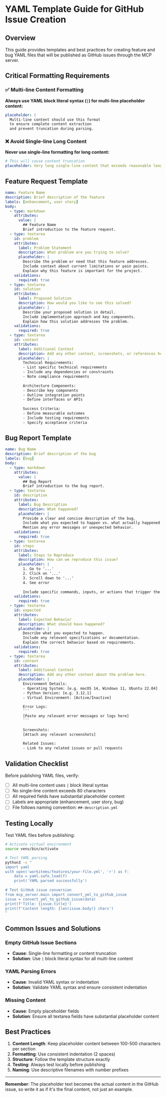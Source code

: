 # YAML Template Guide for GitHub Issue Creation

## Overview

This guide provides templates and best practices for creating feature and bug YAML files that will be published as GitHub issues through the MCP server.

## Critical Formatting Requirements

### ✅ Multi-line Content Formatting

**Always use YAML block literal syntax (`|`) for multi-line placeholder content:**

```yaml
placeholder: |
  Multi-line content should use this format
  to ensure complete content extraction
  and prevent truncation during parsing.
```

### ❌ Avoid Single-line Long Content

**Never use single-line formatting for long content:**

```yaml
# This will cause content truncation
placeholder: Very long single-line content that exceeds reasonable length limits and may be truncated during YAML parsing causing empty sections in published GitHub issues.
```

## Feature Request Template

```yaml
name: Feature Name
description: Brief description of the feature
labels: [enhancement, user story]
body:
  - type: markdown
    attributes:
      value: |
        ## Feature Name
        Brief introduction to the feature request.
  - type: textarea
    id: problem
    attributes:
      label: Problem Statement
      description: What problem are you trying to solve?
      placeholder: |
        Describe the problem or need that this feature addresses.
        Include context about current limitations or pain points.
        Explain why this feature is important for the project.
    validations:
      required: true
  - type: textarea
    id: solution
    attributes:
      label: Proposed Solution
      description: How would you like to see this solved?
      placeholder: |
        Describe your proposed solution in detail.
        Include implementation approach and key components.
        Explain how this solution addresses the problem.
    validations:
      required: true
  - type: textarea
    id: context
    attributes:
      label: Additional Context
      description: Add any other context, screenshots, or references here.
      placeholder: |
        Technical Requirements:
        - List specific technical requirements
        - Include any dependencies or constraints
        - Note compliance requirements
        
        Architecture Components:
        - Describe key components
        - Outline integration points
        - Define interfaces or APIs
        
        Success Criteria:
        - Define measurable outcomes
        - Include testing requirements
        - Specify acceptance criteria
```

## Bug Report Template

```yaml
name: Bug Name
description: Brief description of the bug
labels: [bug]
body:
  - type: markdown
    attributes:
      value: |
        ## Bug Report
        Brief introduction to the bug report.
  - type: textarea
    id: description
    attributes:
      label: Bug Description
      description: What happened?
      placeholder: |
        Provide a clear and concise description of the bug.
        Include what you expected to happen vs. what actually happened.
        Mention any error messages or unexpected behavior.
    validations:
      required: true
  - type: textarea
    id: steps
    attributes:
      label: Steps to Reproduce
      description: How can we reproduce this issue?
      placeholder: |
        1. Go to '...'
        2. Click on '...'
        3. Scroll down to '...'
        4. See error
        
        Include specific commands, inputs, or actions that trigger the bug.
    validations:
      required: true
  - type: textarea
    id: expected
    attributes:
      label: Expected Behavior
      description: What should have happened?
      placeholder: |
        Describe what you expected to happen.
        Include any relevant specifications or documentation.
        Explain the correct behavior based on requirements.
    validations:
      required: true
  - type: textarea
    id: context
    attributes:
      label: Additional Context
      description: Add any other context about the problem here.
      placeholder: |
        Environment Details:
        - Operating System: [e.g. macOS 14, Windows 11, Ubuntu 22.04]
        - Python Version: [e.g. 3.12.1]
        - Virtual Environment: [Active/Inactive]
        
        Error Logs:
        ```
        [Paste any relevant error messages or logs here]
        ```
        
        Screenshots:
        [Attach any relevant screenshots]
        
        Related Issues:
        - Link to any related issues or pull requests
```

## Validation Checklist

Before publishing YAML files, verify:

- [ ] All multi-line content uses `|` block literal syntax
- [ ] No single-line content exceeds 80 characters
- [ ] All required fields have substantial placeholder content
- [ ] Labels are appropriate (enhancement, user story, bug)
- [ ] File follows naming convention: `##-description.yml`

## Testing Locally

Test YAML files before publishing:

```bash
# Activate virtual environment
source venv/bin/activate

# Test YAML parsing
python3 -c "
import yaml
with open('workitems/features/your-file.yml', 'r') as f:
    data = yaml.safe_load(f)
    print('YAML parsed successfully')
    
# Test GitHub issue conversion
from mcp_server.main import convert_yml_to_github_issue
issue = convert_yml_to_github_issue(data)
print(f'Title: {issue.title}')
print(f'Content length: {len(issue.body)} chars')
"
```

## Common Issues and Solutions

### Empty GitHub Issue Sections
- **Cause**: Single-line formatting or content truncation
- **Solution**: Use `|` block literal syntax for all multi-line content

### YAML Parsing Errors
- **Cause**: Invalid YAML syntax or indentation
- **Solution**: Validate YAML syntax and ensure consistent indentation

### Missing Content
- **Cause**: Empty placeholder fields
- **Solution**: Ensure all textarea fields have substantial placeholder content

## Best Practices

1. **Content Length**: Keep placeholder content between 100-500 characters per section
2. **Formatting**: Use consistent indentation (2 spaces)
3. **Structure**: Follow the template structure exactly
4. **Testing**: Always test locally before publishing
5. **Naming**: Use descriptive filenames with number prefixes

---

**Remember**: The placeholder text becomes the actual content in the GitHub issue, so write it as if it's the final content, not just an example.
